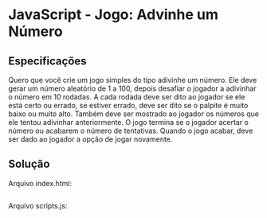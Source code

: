 # JavaScript - Jogo: Advinhe um Número

## Especificações

Quero que você crie um jogo simples do tipo adivinhe um número. 
Ele deve gerar um número aleatório de 1 a 100, depois desafiar o jogador a adivinhar o número em 10 rodadas. 
A cada rodada deve ser dito ao jogador se ele está certo ou errado, se estiver errado, deve ser dito se o palpite é muito baixo ou muito alto. 
Também deve ser mostrado ao jogador os números que ele tentou adivinhar anteriormente. 
O jogo termina se o jogador acertar o número ou acabarem o número de tentativas. 
Quando o jogo acabar, deve ser dado ao jogador a opção de jogar novamente.

## Solução

Arquivo index.html:

~~~html

~~~

Arquivo scripts.js: 

~~~javascript

~~~
